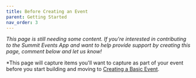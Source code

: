 ```yaml
---
title: Before Creating an Event
parent: Getting Started
nav_order: 3
---
```


*This page is still needing some content. If you're interested in contributing to the Summit Events App and want to help provide support by creating this page, comment below and let us know!*

*This page will capture items you'll want to capture as part of your event before you start building and moving to [Creating a Basic Event](https://sfdo-community-sprints.github.io/summit-events-app-documentation/docs/Getting-Started/create-basic-event/).
